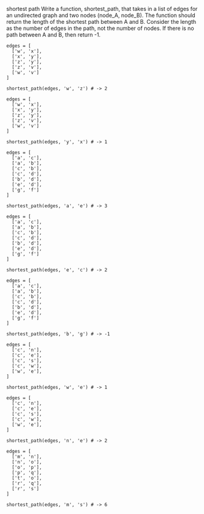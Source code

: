 shortest path
Write a function, shortest_path, that takes in a list of edges for an undirected graph and two nodes (node_A, node_B). The function should return the length of the shortest path between A and B. Consider the length as the number of edges in the path, not the number of nodes. If there is no path between A and B, then return -1.

```
edges = [
  ['w', 'x'],
  ['x', 'y'],
  ['z', 'y'],
  ['z', 'v'],
  ['w', 'v']
]

shortest_path(edges, 'w', 'z') # -> 2
```

```
edges = [
  ['w', 'x'],
  ['x', 'y'],
  ['z', 'y'],
  ['z', 'v'],
  ['w', 'v']
]

shortest_path(edges, 'y', 'x') # -> 1
```

```
edges = [
  ['a', 'c'],
  ['a', 'b'],
  ['c', 'b'],
  ['c', 'd'],
  ['b', 'd'],
  ['e', 'd'],
  ['g', 'f']
]

shortest_path(edges, 'a', 'e') # -> 3
```

```
edges = [
  ['a', 'c'],
  ['a', 'b'],
  ['c', 'b'],
  ['c', 'd'],
  ['b', 'd'],
  ['e', 'd'],
  ['g', 'f']
]

shortest_path(edges, 'e', 'c') # -> 2
```

```
edges = [
  ['a', 'c'],
  ['a', 'b'],
  ['c', 'b'],
  ['c', 'd'],
  ['b', 'd'],
  ['e', 'd'],
  ['g', 'f']
]

shortest_path(edges, 'b', 'g') # -> -1
```

```
edges = [
  ['c', 'n'],
  ['c', 'e'],
  ['c', 's'],
  ['c', 'w'],
  ['w', 'e'],
]

shortest_path(edges, 'w', 'e') # -> 1
```

```
edges = [
  ['c', 'n'],
  ['c', 'e'],
  ['c', 's'],
  ['c', 'w'],
  ['w', 'e'],
]

shortest_path(edges, 'n', 'e') # -> 2
```

```
edges = [
  ['m', 'n'],
  ['n', 'o'],
  ['o', 'p'],
  ['p', 'q'],
  ['t', 'o'],
  ['r', 'q'],
  ['r', 's']
]

shortest_path(edges, 'm', 's') # -> 6
```
